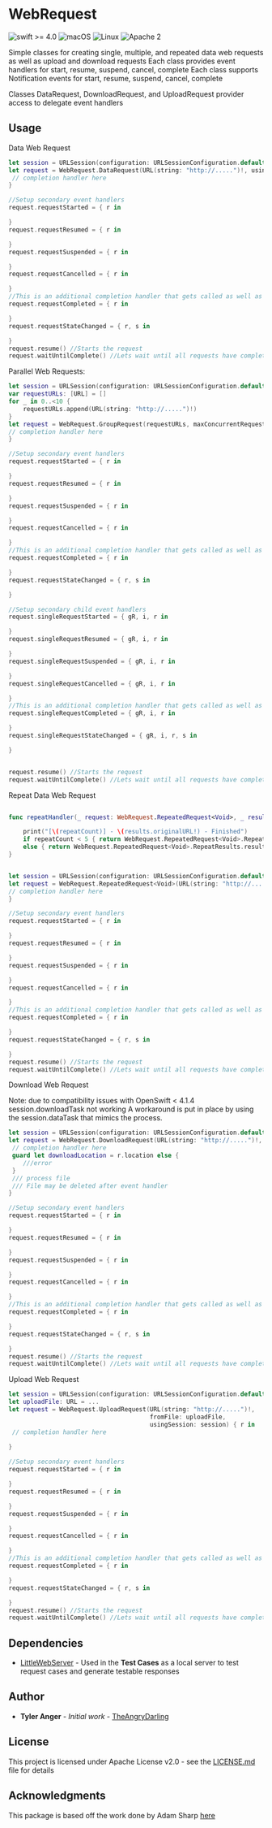 # WebRequest
![swift >= 4.0](https://img.shields.io/badge/swift-%3E%3D4.0-brightgreen.svg)
![macOS](https://img.shields.io/badge/os-macOS-green.svg?style=flat)
![Linux](https://img.shields.io/badge/os-linux-green.svg?style=flat)
![Apache 2](https://img.shields.io/badge/license-Apache2-blue.svg?style=flat)

Simple classes for creating single, multiple, and repeated data web requests as well as upload and download requests
Each class provides event handlers for start, resume, suspend, cancel, complete
Each class supports Notification events for start, resume, suspend, cancel, complete 

Classes DataRequest, DownloadRequest, and UploadRequest provider access to delegate event handlers 

## Usage

Data Web Request
```Swift
let session = URLSession(configuration: URLSessionConfiguration.default)
let request = WebRequest.DataRequest(URL(string: "http://.....")!, usingSession: session) { r in 
 // completion handler here
}

//Setup secondary event handlers
request.requestStarted = { r in 

}
request.requestResumed = { r in 

}
request.requestSuspended = { r in 

}
request.requestCancelled = { r in 

}
//This is an additional completion handler that gets called as well as the completionHandler in the constructor
request.requestCompleted = { r in 

}
request.requestStateChanged = { r, s in 

}
request.resume() //Starts the request
request.waitUntilComplete() //Lets wait until all requests have completed.  No guarentee that all event handlers have been called when we release
```

Parallel Web Requests:
```Swift
let session = URLSession(configuration: URLSessionConfiguration.default)
var requestURLs: [URL] = []
for _ in 0..<10 {
    requestURLs.append(URL(string: "http://.....")!)
}
let request = WebRequest.GroupRequest(requestURLs, maxConcurrentRequests: = 5) { rA in 
// completion handler here
}

//Setup secondary event handlers
request.requestStarted = { r in 

}
request.requestResumed = { r in 

}
request.requestSuspended = { r in 

}
request.requestCancelled = { r in 

}
//This is an additional completion handler that gets called as well as the completionHandler in the constructor
request.requestCompleted = { r in 

}
request.requestStateChanged = { r, s in 

}

//Setup secondary child event handlers
request.singleRequestStarted = { gR, i, r in 

}
request.singleRequestResumed = { gR, i, r in 

}
request.singleRequestSuspended = { gR, i, r in 

}
request.singleRequestCancelled = { gR, i, r in 

}
//This is an additional completion handler that gets called as well as the completionHandler in the constructor
request.singleRequestCompleted = { gR, i, r in 

}
request.singleRequestStateChanged = { gR, i, r, s in 

}


request.resume() //Starts the request
request.waitUntilComplete() //Lets wait until all requests have completed.  No guarentee that all event handlers have been called when we release
```

Repeat Data Web Request
```Swift

func repeatHandler(_ request: WebRequest.RepeatedRequest<Void>, _ results: WebRequest.SingleRequest.Results, _ repeatCount: Int) -> WebRequest.RepeatedRequest<Void>.RepeatResults {

    print("[\(repeatCount)] - \(results.originalURL!) - Finished")
    if repeatCount < 5 { return WebRequest.RepeatedRequest<Void>.RepeatResults.repeat }
    else { return WebRequest.RepeatedRequest<Void>.RepeatResults.results(nil) } //Allows us to parse results here and send them to the completion handler.  That way they request data is only being parsed once.
}


let session = URLSession(configuration: URLSessionConfiguration.default)
let request = WebRequest.RepeatedRequest<Void>(URL(string: "http://.....")!, usingSession: session, repeatHandler: repeatHandler) { rs, r, e in
// completion handler here
}

//Setup secondary event handlers
request.requestStarted = { r in 

}
request.requestResumed = { r in 

}
request.requestSuspended = { r in 

}
request.requestCancelled = { r in 

}
//This is an additional completion handler that gets called as well as the completionHandler in the constructor
request.requestCompleted = { r in 

}
request.requestStateChanged = { r, s in 

}
request.resume() //Starts the request
request.waitUntilComplete() //Lets wait until all requests have completed.  No guarentee that all event handlers have been called when we release
```

Download Web Request

Note: due to compatibility issues with OpenSwift < 4.1.4 session.downloadTask not working 
A workaround is put in place by using the session.dataTask that mimics the process.
```Swift
let session = URLSession(configuration: URLSessionConfiguration.default)
let request = WebRequest.DownloadRequest(URL(string: "http://.....")!, usingSession: session) { r in 
 // completion handler here
 guard let downloadLocation = r.location else {
    ///error
 }
 /// process file
 /// File may be deleted after event handler
}

//Setup secondary event handlers
request.requestStarted = { r in 

}
request.requestResumed = { r in 

}
request.requestSuspended = { r in 

}
request.requestCancelled = { r in 

}
//This is an additional completion handler that gets called as well as the completionHandler in the constructor
request.requestCompleted = { r in 

}
request.requestStateChanged = { r, s in 

}
request.resume() //Starts the request
request.waitUntilComplete() //Lets wait until all requests have completed.  No guarentee that all event handlers have been called when we release
```

Upload Web Request
```Swift
let session = URLSession(configuration: URLSessionConfiguration.default)
let uploadFile: URL = ...
let request = WebRequest.UploadRequest(URL(string: "http://.....")!, 
                                       fromFile: uploadFile, 
                                       usingSession: session) { r in 
 // completion handler here
 
}

//Setup secondary event handlers
request.requestStarted = { r in 

}
request.requestResumed = { r in 

}
request.requestSuspended = { r in 

}
request.requestCancelled = { r in 

}
//This is an additional completion handler that gets called as well as the completionHandler in the constructor
request.requestCompleted = { r in 

}
request.requestStateChanged = { r, s in 

}
request.resume() //Starts the request
request.waitUntilComplete() //Lets wait until all requests have completed.  No guarentee that all event handlers have been called when we release
```

## Dependencies
* [LittleWebServer](https://github.com/TheAngryDarling/SwiftLittleWebServer.git) - Used in the **Test Cases** as a local server to test request cases and generate testable responses

## Author

* **Tyler Anger** - *Initial work* - [TheAngryDarling](https://github.com/TheAngryDarling)

## License

This project is licensed under Apache License v2.0 - see the [LICENSE.md](LICENSE.md) file for details

## Acknowledgments

This package is based off the work done by Adam Sharp [here](https://gist.github.com/sharplet/37210c02aa9e525b55f823bb67712725)

